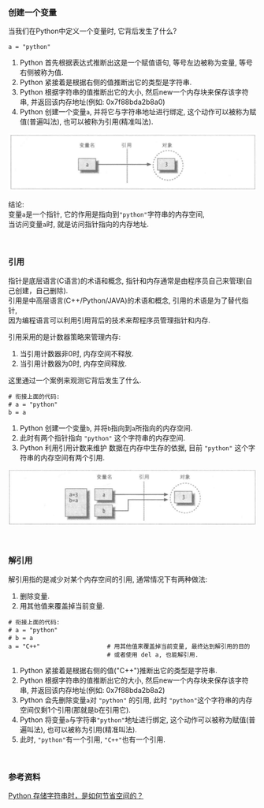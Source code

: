 ### 创建一个变量
当我们在Python中定义一个变量时, 它背后发生了什么?
```python3
a = "python"
```
1. Python 首先根据表达式推断出这是一个赋值语句, 等号左边被称为变量, 等号右侧被称为值.
2. Python 紧接着是根据右侧的值推断出它的类型是字符串.
3. Python 根据字符串的值推断出它的大小, 然后new一个内存块来保存该字符串, 并返回该内存地址(例如: 0x7f88bda2b8a0)
4. Python 创建一个变量`a`, 并将它与字符串地址进行绑定, 这个动作可以被称为赋值(普遍叫法), 也可以被称为引用(精准叫法).

![img.png](imgs/img-page186.png)

结论:  
变量`a`是一个指针, 它的作用是指向到`"python"`字符串的内存空间,   
当访问变量`a`时, 就是访问指针指向的内存地址.


&nbsp;  
### 引用
指针是底层语言(C语言)的术语和概念, 指针和内存通常是由程序员自己来管理(自己创建，自己删除).    
引用是中高层语言(C++/Python/JAVA)的术语和概念, 引用的术语是为了替代指针,    
因为编程语言可以利用引用背后的技术来帮程序员管理指针和内存.   

引用采用的是计数器策略来管理内存:
1. 当引用计数器非0时, 内存空间不释放.
2. 当引用计数器为0时, 内存空间释放.

这里通过一个案例来观测它背后发生了什么.
```python3
# 衔接上面的代码: 
# a = "python"
b = a
```
1. Python 创建一个变量`b`, 并将`b`指向到`a`所指向的内存空间.
2. 此时有两个指针指向 `"python"` 这个字符串的内存空间.
3. Python 利用引用计数来维护 数据在内存中生存的依据, 目前 `"python"` 这个字符串的内存空间有两个引用.

![img.png](imgs/img-page189.png)


&nbsp;  
### 解引用
解引用指的是减少对某个内存空间的引用, 通常情况下有两种做法:
1. 删除变量.
2. 用其他值来覆盖掉当前变量.
```python3
# 衔接上面的代码:
# a = "python"
# b = a
a = "C++"                   # 用其他值来覆盖掉当前变量, 最终达到解引用的目的
                            # 或者使用 del a, 也能解引用.
```
1. Python 紧接着是根据右侧的值("C++")推断出它的类型是字符串.
2. Python 根据字符串的值推断出它的大小, 然后new一个内存块来保存该字符串, 并返回该内存地址(例如: 0x7f88bda2b8a2)
3. Python 会先删除变量`a`对 `"python"` 的引用, 此时 `"python"`这个字符串的内存空间仅剩1个引用(那就是b在引用它).
4. Python 将变量`a`与字符串`"python"`地址进行绑定, 这个动作可以被称为赋值(普遍叫法), 也可以被称为引用(精准叫法).
5. 此时, `"python"`有一个引用, `"C++"`也有一个引用.


&nbsp;  
### 参考资料
[Python 存储字符串时，是如何节省空间的？](https://cloud.tencent.com/developer/article/1423754)
